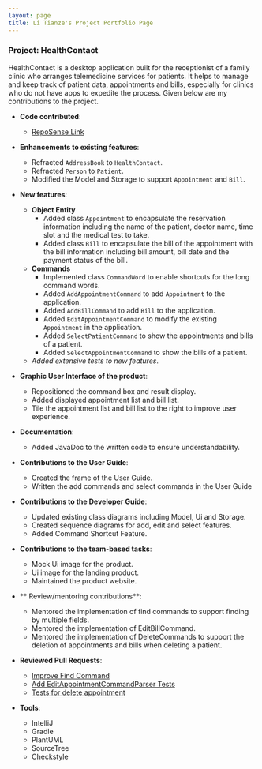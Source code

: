 ```yaml
---
layout: page
title: Li Tianze's Project Portfolio Page
---
```


### Project: HealthContact

HealthContact is a desktop application built for the receptionist of a family clinic who arranges telemedicine services for patients. It helps to manage and keep track of patient data, appointments and bills, especially for clinics who do not have apps to expedite the process.
Given below are my contributions to the project.

* **Code contributed**:
  * [RepoSense Link](https://nus-cs2103-ay2223s1.github.io/tp-dashboard/?search=tzl0&breakdown=true&sort=groupTitle&sortWithin=title&since=2022-09-16&timeframe=commit&mergegroup=&groupSelect=groupByRepos&checkedFileTypes=docs~functional-code~test-code~other&tabOpen=true&tabType=authorship&tabAuthor=guokweijie&tabRepo=AY2223S1-CS2103T-W08-1%2Ftp%5Bmaster%5D&authorshipIsMergeGroup=false&authorshipFileTypes=docs~functional-code~test-code&authorshipIsBinaryFileTypeChecked=false&authorshipIsIgnoredFilesChecked=false)

* **Enhancements to existing features**:
  * Refracted `AddressBook` to `HealthContact`.
  * Refracted `Person` to `Patient`.
  * Modified the Model and Storage to support `Appointment` and `Bill`.

* **New features**:
  * **Object Entity**
    * Added class `Appointment` to encapsulate the reservation information including the name of the patient,
      doctor name, time slot and the medical test to take.
    * Added class `Bill` to encapsulate the bill of the appointment with the bill information including
      bill amount, bill date and the payment status of the bill.
  * **Commands**
    * Implemented class `CommandWord` to enable shortcuts for the long command words.
    * Added `AddAppointmentCommand` to add `Appointment` to the application.
    * Added `AddBillCommand` to add `Bill` to the application.
    * Added `EditAppointmentCommand` to modify the existing `Appointment` in the application.
    * Added `SelectPatientCommand` to show the appointments and bills of a patient.
    * Added `SelectAppointmentCommand` to show the bills of a patient.
  * *Added extensive tests to new features*.

* **Graphic User Interface of the product**:
  * Repositioned the command box and result display.
  * Added displayed appointment list and bill list.
  * Tile the appointment list and bill list to the right to improve user experience.

* **Documentation**:
  * Added JavaDoc to the written code to ensure understandability.

* **Contributions to the User Guide**:
  * Created the frame of the User Guide.
  * Written the add commands and select commands in the User Guide

* **Contributions to the Developer Guide**:
  * Updated existing class diagrams including Model, Ui and Storage.
  * Created sequence diagrams for add, edit and select features.
  * Added Command Shortcut Feature.

* **Contributions to the team-based tasks**:
  * Mock Ui image for the product.
  * Ui image for the landing product.
  * Maintained the product website.

* ** Review/mentoring contributions**:
  * Mentored the implementation of find commands to support finding by multiple fields.
  * Mentored the implementation of EditBillCommand.
  * Mentored the implementation of DeleteCommands to support the deletion of appointments
    and bills when deleting a patient.


* **Reviewed Pull Requests**:
  * [Improve Find Command](https://github.com/AY2223S1-CS2103T-W08-1/tp/pull/120)
  * [Add EditAppointmentCommandParser Tests](https://github.com/AY2223S1-CS2103T-W08-1/tp/pull/82)
  * [Tests for delete appointment](https://github.com/AY2223S1-CS2103T-W08-1/tp/pull/96)

* **Tools**:
  * IntelliJ
  * Gradle
  * PlantUML
  * SourceTree
  * Checkstyle
